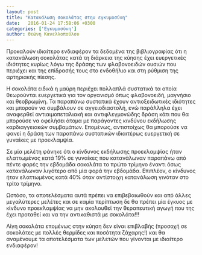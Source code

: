 ```yaml
---
layout: post
title: "Κατανάλωση σοκολάτας στην εγκυμοσύνη"
date:   2016-01-24 17:58:06 +0300
categories: ['Εγκυμοσύνη']
author: Θεώνη Κανελλοπούλου
---
```


Προκαλούν ιδιαίτερο ενδιαφέρον τα δεδομένα της βιβλιογραφίας ότι η κατανάλωση σοκολάτας κατά τη διάρκεια της κύησης έχει ευεργετικές ιδιότητες κυρίως λόγω της δράσης των φλαβονοειδών ουσιών που περιέχει και της επίδρασής τους στο ενδοθήλιο και στη ρύθμιση της αρτηριακής πίεσης.
<!--break-->

H σοκολάτα ειδικά η μαύρη περιέχει πολλαπλά συστατικά τα οποία θεωρούνται ευεργετικά για τον οργανισμό όπως φλαβονοειδή, μαγνήσιο και θεοβρωμίνη. Τα παραπάνω συστατικά έχουν αντιοξειδωτικές ιδιότητες και μπορούν να συμβάλουν σε αγγειοδιαστολή, ενώ παράλληλα έχει αναφερθεί αντιαιμοπεταλιακή και αντιφλεγμονώδης δράση κάτι που θα μπορούσε να οφελήσει άτομα με παράγοντες κινδύνου εκδήλωσης καρδιαγγειακών συμβαμάτων. Επομένως, αντιστοίχως θα μπορούσε να φανεί η δράση των παραπάνω συστατικών ιδιαιτέρως ευεργετική σε γυναίκες με προεκλαμψία.

 

Σε μία μελέτη φάνηκε ότι ο κίνδυνος εκδήλωσης προεκλαμψίας ήταν ελαττωμένος κατά 19% σε γυναίκες που κατανάλωναν παραπάνω από πέντε φορές την εβδομάδα σοκολάτα το πρώτο τρίμηνο έναντι όσως κατανάλωναν λιγότερο από μία φορά την εβδομάδα. Επιπλέον, ο κίνδυνος ήταν ελαττωμένος κατά 40% όταν αντίστοιχη κατανάλωση γινόταν στο τρίτο τρίμηνο.

Ωστόσο, τα αποτελέσματα αυτά πρέπει να επιβεβαιωθούν και από άλλες μεγαλύτερες μελέτες και σε καμία περίπτωση δε θα πρέπει μία έγκυος με κίνδυνο προεκλαμψίας να μην ακολουθεί την θεραπευτική αγωγή που της έχει προταθεί και να την αντικαθιστά με σοκολάτα!!!

Λίγη σοκολάτα επομένως στην κύηση δεν είναι επιβλαβής (προσοχή σε σοκολάτες με πολλές θερμίδες και ποσότητα ζάχαρης!) και θα αναμένουμε τα αποτελέσματα των μελετών που γίνονται με ιδιαίτερο ενδιαφέρον!


